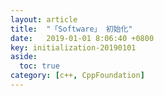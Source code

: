 ```yaml
---
layout: article
title:  "「Software」 初始化"
date:   2019-01-01 8:06:40 +0800
key: initialization-20190101
aside:
  toc: true
category: [c++, CppFoundation]
---
```

